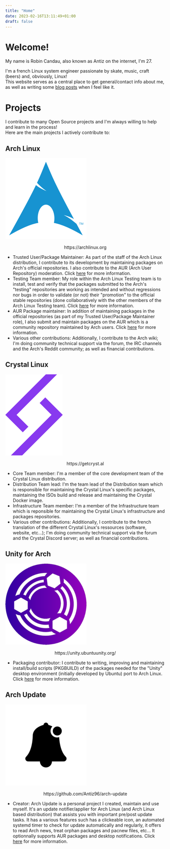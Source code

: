 ```yaml
---
title: "Home"
date: 2023-02-16T13:11:49+01:00
draft: false
---
```


# Welcome!

My name is Robin Candau, also known as Antiz on the internet, I'm 27.
  
I'm a french Linux system engineer passionate by skate, music, craft (beers) and, obviously, Linux!  
This website serves as a central place to get general/contact info about me, as well as writing some [blog posts](https://antiz.fr/blog/) when I feel like it.

# Projects

I contribute to many Open Source projects and I'm always willing to help and learn in the process!  
Here are the main projects I actively contribute to:

## Arch Linux

![alt text](images/arch_linux-logo.png "Arch Linux logo")  
  
<center>https://archlinux.org</center>  
  
- Trusted User/Package Maintainer: As part of the staff of the Arch Linux distribution, I contribute to its development by maintaining packages on Arch's official repositories. I also contribute to the AUR (Arch User Repository) moderation. Click <a href="https://wiki.archlinux.org/title/Trusted_Users" target="_blank">here</a> for more information.
- Testing Team member: My role within the Arch Linux Testing team is to install, test and verify that the packages submitted to the Arch's "testing" repositories are working as intended and without regressions nor bugs in order to validate (or not) their "promotion" to the official stable repositories (done collaboratively with the other members of the Arch Linux Testing team). Click <a href="https://wiki.archlinux.org/title/Arch_Testing_Team" target="_blank">here</a> for more information.
- AUR Package maintainer: In addition of maintaining packages in the official repositories (as part of my Trusted User/Package Maintainer role), I also submit and maintain packages on the AUR which is a community repository maintained by Arch users. Click <a href="https://wiki.archlinux.org/title/Arch_User_Repository" target="_blank">here</a> for more information.
- Various other contributions: Additionally, I contribute to the Arch wiki; I'm doing community technical support via the forum, the IRC channels and the Arch's Reddit community; as well as financial contributions.

## Crystal Linux

![alt text](images/crystal_linux-logo.png "Crystal Linux logo")  
  
<center>https://getcryst.al</center>  
  
- Core Team member: I'm a member of the core development team of the Crystal Linux distribution.
- Distribution Team lead: I'm the team lead of the Distribution team which is responsible for maintaining the Crystal Linux's specific packages, maintaining the ISOs build and release and maintaining the Crystal Docker image.
- Infrastructure Team member: I'm a member of the Infrastructure team which is reponsible for maintaining the Crystal Linux's infrastructure and packages repositories.
- Various other contributions: Additionally, I contribute to the french translation of the different Crystal Linux's ressources (software, website, etc...); I'm doing community technical support via the forum and the Crystal Discord server; as well as financial contributions.

## Unity for Arch

![alt text](images/ubuntu_unity-logo.png "Ubuntu Unity logo") 
  
<center>https://unity.ubuntuunity.org/</center>  
  
- Packaging contributor: I contribute to writing, improving and maintaining install/build scripts (PKGBUILD) of the packages needed for the "Unity" desktop environment (initially developed by Ubuntu) port to Arch Linux. Click <a href="https://unity.ubuntuunity.org/blog/unity-for-arch" target="_blank">here</a> for more information.

## Arch Update

![alt text](images/arch_update-logo.png "Arch Update logo")  
  
<center>https://github.com/Antiz96/arch-update</center>  
  
- Creator: Arch Update is a personal project I created, maintain and use myself. It's an update notifier/applier for Arch Linux (and Arch Linux based distribution) that assists you with important pre/post update tasks. It has a various features such has a clickeable icon, an automated systemd timer to check for update automatically and regularly, it offers to read Arch news, treat orphan packages and pacnew files, etc... It optionnally supports AUR packages and desktop notifications. Click <a href="https://github.com/Antiz96/arch-update" target="_blank">here</a> for more information.
